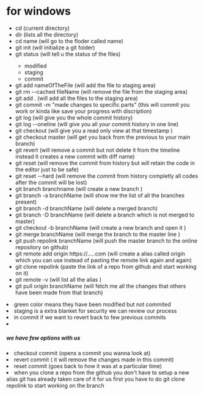 <h1>for windows</h1>
<ul>
        <li>cd (current directory) </li></li>
        <li>dir (lists all the directory) </li>
    	  <li>cd name (will go to the floder called name) </li>
    <li>git init (will initialize a git folder) </li>
    <li>git status (will tell u the status of the files) </li>
        <ul>
		<li>modified</li>
        	<li>staging</li>
        	<li>commit</li>
	  </ul>
    <li>git add nameOfTheFile (will add the file to staging area) </li>
    <li>git rm --cached fileName (will remove the file from the staging area) </li>
    <li>git add . (will add all the files to the staging area) </li>
    <li>git commit -m "made changes to specific parts" (this will commit you work or kinda like save your progress with discription) </li>
    <li>git log (will give you the whole commit history) </li>
    <li>git log --oneline (will give you all your commit history in one line) </li>
    <li>git checkout <id> (will give you a read only view at that timestamp ) </li>
    <li>git checkout master (will get you back from the previous to your main branch) </li>
    <li>git revert <id> (will remove a commit but not delete it from the timeline instead it creates a new commit with diff name) </li>
    <li>git reset <id> (will remove the commit from history but will retain the code in the editor just to be safe) </li>
    <li>git reset <id> --hard (will remove the commit from history completly all codes after the commit will be lost) </li>
    <li>git branch branchname (will create a new branch ) </li>
    <li>git branch -a branchName (will show me the list of all the branches present) </li>
    <li>git branch -d branchName (will delete a merged branch) </li>
    <li>git branch -D branchName (will delete a branch which is not merged to master) </li>
    <li>git checkout -b branchName (will create a new branch and open it ) </li>
    <li>git merge branchName (will merge the branch to the master line ) </li>
    <li>git push repolink branchName (will push the master branch to the online repository on github) </li>
    <li>git remote add origin https://.....com  (will create a alias called origin which you can use instead of pasting the remote link again and again) </li>
    <li>git clone repolink (paste the link of a repo from github and start working on it) </li>
    <li>git remote -v (will list all the alias ) </li>
    <li>git pull origin branchName (will fetch me all the changes that others have been made from that branch) </li>
</ul>
    



<li> green color means they have been modified but not commited</li>
<li> staging is a extra blanket for security we can review our process</li>
<li> in commit if we want to revert back to few previous commits </li>
    <li><h5>we have few options with us</h5> </li>
    <li>checkout commit  (opens a commit you wanna look at) </li>
    <li>revert commit  ( it will remove the changes made in this commit) </li>
    <li>reset commit (goes back to how it was at a particular time) </li>
<li> when you clone a repo from the github you don't have to setup a new alias git has already taken care of it for us first you have to do git clone repolink to start working on the branch </li>


